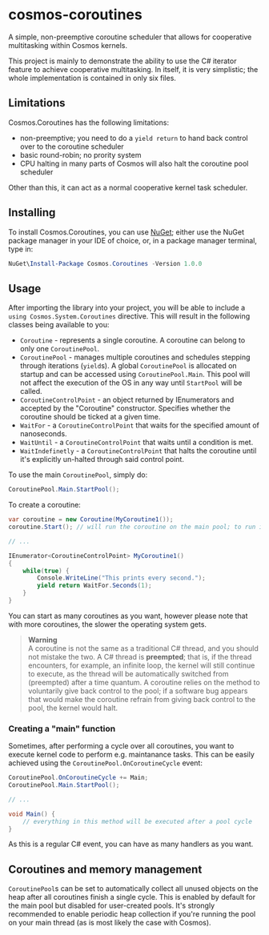 # cosmos-coroutines
A simple, non-preemptive coroutine scheduler that allows for cooperative multitasking within Cosmos kernels.

This project is mainly to demonstrate the ability to use the C# iterator feature to achieve cooperative multitasking. In itself, it is very simplistic; the whole implementation is contained in only six files.

## Limitations
Cosmos.Coroutines has the following limitations:
- non-preemptive; you need to do a `yield return` to hand back control over to the coroutine scheduler
- basic round-robin; no prority system
- CPU halting in many parts of Cosmos will also halt the coroutine pool scheduler

Other than this, it can act as a normal cooperative kernel task scheduler.

## Installing
To install Cosmos.Coroutines, you can use [NuGet](https://www.nuget.org/packages/Cosmos.Coroutines); either use the NuGet package manager in your IDE of choice, or, in a package manager terminal, type in:
```powershell
NuGet\Install-Package Cosmos.Coroutines -Version 1.0.0
```

## Usage
After importing the library into your project, you will be able to include a `using Cosmos.System.Coroutines` directive. This will result in the following classes being available to you:
- `Coroutine` - represents a single coroutine. A coroutine can belong to only one `CoroutinePool`.
- `CoroutinePool` - manages multiple coroutines and schedules stepping through iterations (`yield`s). A global `CoroutinePool` is allocated on startup and can be accessed using `CoroutinePool.Main`. This pool will not affect the execution of the OS in any way until `StartPool` will be called.
- `CoroutineControlPoint` - an object returned by IEnumerators and accepted by the "Coroutine" constructor. Specifies whether the coroutine should be ticked at a given time.
- `WaitFor` - a `CoroutineControlPoint` that waits for the specified amount of nanoseconds.
- `WaitUntil` - a `CoroutineControlPoint` that waits until a condition is met.
- `WaitIndefinetly` - a `CoroutineControlPoint` that halts the coroutine until it's explicitly un-halted through said control point.

To use the main `CoroutinePool`, simply do:
```cs
CoroutinePool.Main.StartPool();
```

To create a coroutine:
```cs
var coroutine = new Coroutine(MyCoroutine1());
coroutine.Start(); // will run the coroutine on the main pool; to run it in another, use CoroutinePool.AddCoroutine

// ...

IEnumerator<CoroutineControlPoint> MyCoroutine1()
{
    while(true) {
        Console.WriteLine("This prints every second.");
        yield return WaitFor.Seconds(1);
    }
}
```

You can start as many coroutines as you want, however please note that with more coroutines, the slower the operating system gets.

> **Warning**<br>
> A coroutine is not the same as a traditional C# thread, and you should not mistake the two. A C# thread is **preempted**; that is, if the thread encounters, for example, an infinite loop, the kernel will still continue to execute, as the thread will be automatically switched from (preempted) after a time quantum. A coroutine relies on the method to voluntarily give back control to the pool; if a software bug appears that would make the coroutine refrain from giving back control to the pool, the kernel would halt.

### Creating a "main" function
Sometimes, after performing a cycle over all coroutines, you want to execute kernel code to perform e.g. maintanance tasks. This can be easily achieved using the `CoroutinePool.OnCoroutineCycle` event:
```cs
CoroutinePool.OnCoroutineCycle += Main;
CoroutinePool.Main.StartPool();

// ...

void Main() {
    // everything in this method will be executed after a pool cycle
}
```

As this is a regular C# event, you can have as many handlers as you want.

## Coroutines and memory management
`CoroutinePool`s can be set to automatically collect all unused objects on the heap after all coroutines finish a single cycle. This is enabled by default for the main pool but disabled for user-created pools. It's strongly recommended to enable periodic heap collection if you're running the pool on your main thread (as is most likely the case with Cosmos).